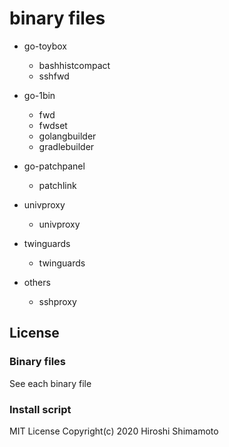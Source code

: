 binary files
============

- go-toybox
  * bashhistcompact
  * sshfwd

- go-1bin
  * fwd
  * fwdset
  * golangbuilder
  * gradlebuilder

- go-patchpanel
  * patchlink

- univproxy
  * univproxy

- twinguards
  * twinguards

- others
  * sshproxy

License
-------

### Binary files
See each binary file

### Install script
MIT License Copyright(c) 2020 Hiroshi Shimamoto
